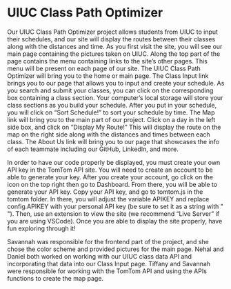 # UIUC Class Path Optimizer

  Our UIUC Class Path Optimizer project allows students from UIUC to input their schedules, and our site will display the routes between their classes along with the distances and time.
  As you first visit the site, you will see our main page containing the pictures taken on UIUC. Along the top part of the page contains the menu containing links to the site’s other pages. This menu will be present on each page of our site. The UIUC Class Path Optimizer will bring you to the home or main page.
  The Class Input link brings you to our page that allows you to input and create your schedule. As you search and submit your classes, you can click on the corresponding box containing a class section. Your computer’s local storage will store your class sections as you build your schedule. After you put in your schedule, you will click on “Sort Schedule!” to sort your schedule by time.
  The Map link will bring you to the main part of our project. Click on a day in the left side box, and click on “Display My Route!” This will display the route on the map on the right side along with the distances and times between each class.
The About Us link will bring you to our page that showcases the info of each teammate including our GitHub, LinkedIn, and more.

In order to have our code properly be displayed, you must create your own API key in the TomTom API site. You will need to create an account to be able to generate your key. After you create your account, go click on the icon on the top right then go to Dashboard. From there, you will be able to generate your API key.
Copy your API key, and go to tomtom.js in the tomtom folder. In there, you will adjust the variable APIKEY and replace config.APIKEY with your personal API key (be sure to set it as a string with " "). Then, use an extension to view the site (we recommend “Live Server” if you are using VSCode). Once you are able to display the site properly, have fun exploring through it!

Savannah was responsible for the frontend part of the project, and she chose the color scheme and provided pictures for the main page.
Nehal and Daniel both worked on working with our UIUC class data API and incorporating that data into our Class Input page.
Tiffany and Savannah were responsible for working with the TomTom API and using the APIs functions to create the map page.
